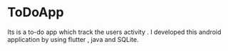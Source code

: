 # ToDoApp
Its is a to-do app which track the users activity . I developed this android  application by using flutter , java and SQLite.
